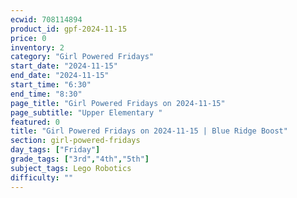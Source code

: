 ```yaml
---
ecwid: 708114894
product_id: gpf-2024-11-15
price: 0
inventory: 2
category: "Girl Powered Fridays"
start_date: "2024-11-15"
end_date: "2024-11-15"
start_time: "6:30"
end_time: "8:30"
page_title: "Girl Powered Fridays on 2024-11-15"
page_subtitle: "Upper Elementary "
featured: 0
title: "Girl Powered Fridays on 2024-11-15 | Blue Ridge Boost"
section: girl-powered-fridays
day_tags: ["Friday"]
grade_tags: ["3rd","4th","5th"]
subject_tags: Lego Robotics
difficulty: ""
---
```


